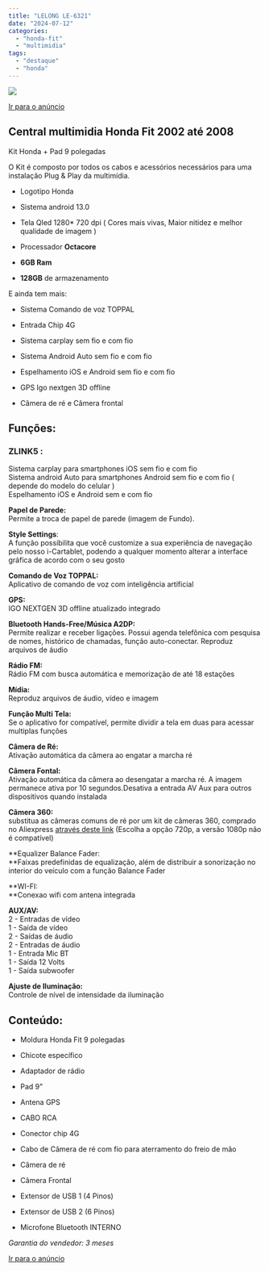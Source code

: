 ```yaml
---
title: "LELONG LE-6321"
date: "2024-07-12"
categories: 
  - "honda-fit"
  - "multimidia"
tags: 
  - "destaque"
  - "honda"
---
```


[![](https://garagemdomadeira.com/wp-content/uploads/2024/07/screenshot-2024-07-12-as-18.18.55.jpg?w=606)](https://mercadolivre.com/sec/11s8Chp)

[Ir para o anúncio](https://mercadolivre.com/sec/11s8Chp)

## Central multimidia Honda Fit 2002 até 2008

Kit Honda + Pad 9 polegadas

O Kit é composto por todos os cabos e acessórios necessários para uma instalação Plug & Play da multimídia.

- Logotipo Honda

- Sistema android 13.0

- Tela Qled 1280\* 720 dpi ( Cores mais vivas, Maior nitidez e melhor qualidade de imagem )

- Processador **Octacore**

- **6GB Ram**

- **128GB** de armazenamento

E ainda tem mais:

- Sistema Comando de voz TOPPAL

- Entrada Chip 4G

- Sistema carplay sem fio e com fio

- Sistema Android Auto sem fio e com fio

- Espelhamento iOS e Android sem fio e com fio

- GPS Igo nextgen 3D offline

- Câmera de ré e Câmera frontal

## Funções:

### ZLINK5 :

Sistema carplay para smartphones iOS sem fio e com fio  
Sistema android Auto para smartphones Android sem fio e com fio ( depende do modelo do celular )  
Espelhamento iOS e Android sem e com fio

**Papel de Parede:**  
Permite a troca de papel de parede (imagem de Fundo).

**Style Settings**:  
A função possibilita que você customize a sua experiência de navegação pelo nosso i-Cartablet, podendo a qualquer momento alterar a interface gráfica de acordo com o seu gosto

**Comando de Voz TOPPAL:**  
Aplicativo de comando de voz com inteligência artificial

**GPS:**  
IGO NEXTGEN 3D offline atualizado integrado

**Bluetooth Hands-Free/Música A2DP:**  
Permite realizar e receber ligações. Possui agenda telefônica com pesquisa de nomes, histórico de chamadas, função auto-conectar. Reproduz arquivos de áudio

**Rádio FM:**  
Rádio FM com busca automática e memorização de até 18 estações

**Mídia:**  
Reproduz arquivos de áudio, vídeo e imagem

**Função Multi Tela:**  
Se o aplicativo for compatível, permite dividir a tela em duas para acessar multiplas funções

**Câmera de Ré:**  
Ativação automática da câmera ao engatar a marcha ré

**Câmera Fontal:**  
Ativação automática da câmera ao desengatar a marcha ré. A imagem permanece ativa por 10 segundos.Desativa a entrada AV Aux para outros dispositivos quando instalada

**Câmera 360:**  
substitua as câmeras comuns de ré por um kit de câmeras 360, comprado no Aliexpress [através deste link](https://s.click.aliexpress.com/e/_DBv6AA5) (Escolha a opção 720p, a versão 1080p não é compatível)

**Equalizer Balance Fader:  
**Faixas predefinidas de equalização, além de distribuir a sonorização no interior do veículo com a função Balance Fader

**WI-FI:  
**Conexao wifi com antena integrada

**AUX/AV:**  
2 - Entradas de vídeo  
1 - Saída de vídeo  
2 - Saídas de áudio  
2 - Entradas de áudio  
1 - Entrada Mic BT  
1 - Saída 12 Volts  
1 - Saída subwoofer

**Ajuste de Iluminação:**  
Controle de nível de intensidade da iluminação

## Conteúdo:

- Moldura Honda Fit 9 polegadas

- Chicote específico

- Adaptador de rádio

- Pad 9"

- Antena GPS

- CABO RCA

- Conector chip 4G

- Cabo de Câmera de ré com fio para aterramento do freio de mão

- Câmera de ré

- Câmera Frontal

- Extensor de USB 1 (4 Pinos)

- Extensor de USB 2 (6 Pinos)

- Microfone Bluetooth INTERNO

_Garantia do vendedor: 3 meses_

[Ir para o anúncio](https://mercadolivre.com/sec/11s8Chp)
